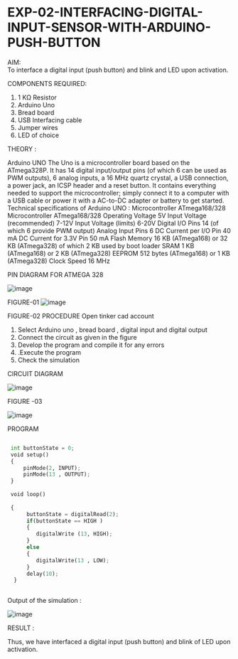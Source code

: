 # EXP-02-INTERFACING-DIGITAL-INPUT-SENSOR-WITH-ARDUINO-PUSH-BUTTON

AIM:  
   To interface a digital input (push button) and blink and LED upon activation.

COMPONENTS REQUIRED:

1.	1 KΩ Resistor 
2.	Arduino Uno 
3.	Bread board 
4.	USB Interfacing cable 
5.	Jumper wires 
6.	LED of choice 

THEORY :

Arduino UNO
 	  The Uno is a microcontroller board based on the ATmega328P. It has 14 digital input/output pins (of which 6 can be used as PWM outputs), 6 analog inputs, a 16 MHz quartz crystal, a USB connection, a power jack, an ICSP header and a reset button. It contains everything needed to support the microcontroller; simply connect it to a computer with a USB cable or power it with a AC-to-DC adapter or battery to get started.
	Technical specifications of Arduino UNO :
Microcontroller	ATmega168/328
Microcontroller	ATmega168/328
Operating Voltage	5V
Input Voltage (recommended)	7-12V
Input Voltage (limits)	6-20V
Digital I/O Pins	14 (of which 6 provide PWM output)
Analog Input Pins	6
DC Current per I/O Pin	40 mA
DC Current for 3.3V Pin	50 mA
Flash Memory	16 KB (ATmega168) or 32 KB (ATmega328) of which 2 KB used by boot loader
SRAM	1 KB (ATmega168) or 2 KB (ATmega328)
EEPROM	512 bytes (ATmega168) or 1 KB (ATmega328)
Clock Speed	16 MHz

PIN DIAGRAM FOR ATMEGA 328
 
![image](https://user-images.githubusercontent.com/36288975/163530394-115baee4-7ed1-49fe-9cce-d7b625e11e85.png)

FIGURE-01
![image](https://user-images.githubusercontent.com/36288975/163530431-4d390e98-0942-42d8-95b8-f57d348e6ad8.png)


FIGURE-02
PROCEDURE 
 Open tinker cad account 
1.	Select Arduino uno , bread board , digital input and digital output 
2.	Connect the circuit as given in the figure 
3.	Develop the program and compile it for any errors 
4.	 .Execute the program 
5.	Check the simulation 




CIRCUIT DIAGRAM 





![image](https://user-images.githubusercontent.com/36288975/163530437-87a0afbd-b3c9-44ad-b907-5de63486fb9d.png)



FIGURE -03

![image](https://user-images.githubusercontent.com/81132849/192012043-05173200-cf24-40a4-8e6b-c452a1c5ead5.png)




PROGRAM 
```python 3

 int buttonState = 0;
 void setup()
 {
     pinMode(2, INPUT);
     pinMode(13 , OUTPUT);
 }   
 
 void loop()
 
 {
      buttonState = digitalRead(2);
      if(buttonState == HIGH )
      {
         digitalWrite (13, HIGH);
      }
      else
      {
         digitalWrite(13 , LOW);
      }
      delay(10);
  }
 
 ```



Output of the simulation :

![image](https://user-images.githubusercontent.com/81132849/192013125-4bbc8f51-9bcd-4a6e-b277-bc725e0269be.png)


RESULT :

Thus, we have interfaced a digital input (push button) and blink of LED upon activation.

